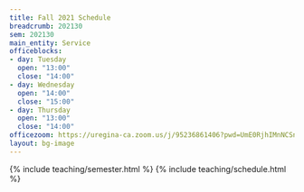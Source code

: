 ```yaml
---
title: Fall 2021 Schedule
breadcrumb: 202130
sem: 202130
main_entity: Service
officeblocks:
- day: Tuesday
  open: "13:00"
  close: "14:00"
- day: Wednesday
  open: "14:00"
  close: "15:00"
- day: Thursday
  open: "13:00"
  close: "14:00"
officezoom: https://uregina-ca.zoom.us/j/95236861406?pwd=UmE0RjhIMnNCSnV1TlBDc0dKOEhOUT09
layout: bg-image
---
```

{% include teaching/semester.html %}
{% include teaching/schedule.html %}
